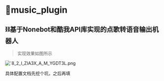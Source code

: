 # 🥰music_plugin

## ⛓基于Nonebot和酷我API库实现的点歌转语音输出机器人

> 实现效果如图所示

![`8_2_I_ZIA3X_A_M_YGDT3L.png](https://s2.loli.net/2022/09/07/8XF9EyWNMOZntbl.png)

具体配置文档先挖个坑，之后再填

